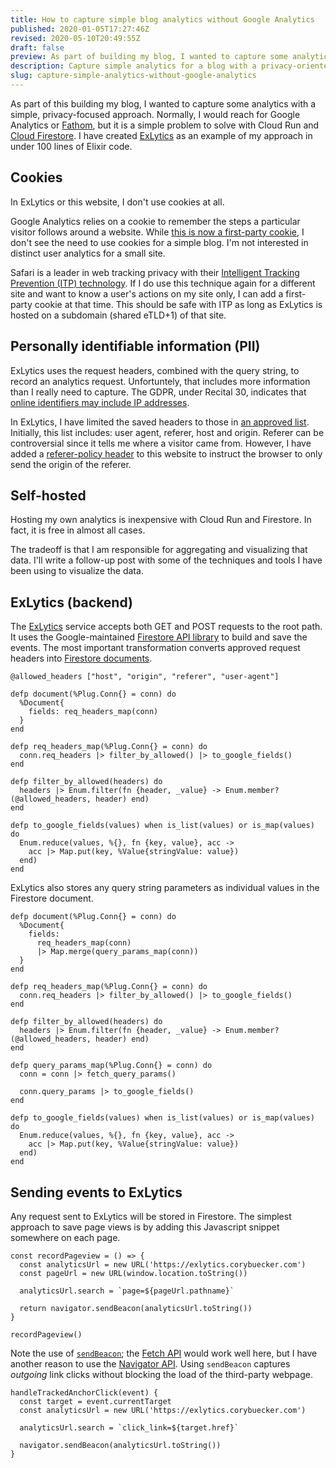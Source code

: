 ```yaml
---
title: How to capture simple blog analytics without Google Analytics
published: 2020-01-05T17:27:46Z
revised: 2020-05-10T20:49:55Z
draft: false
preview: As part of building my blog, I wanted to capture some analytics with a simple, privacy-focused approach.
description: Capture simple analytics for a blog with a privacy-oriented approach.
slug: capture-simple-analytics-without-google-analytics
---
```


As part of this building my blog, I wanted to capture some analytics with a simple, privacy-focused approach. Normally, I would reach for Google Analytics or [Fathom](https://usefathom.com/), but it is a simple problem to solve with Cloud Run and [Cloud Firestore](https://firebase.google.com/docs/firestore). I have created [ExLytics](https://github.com/corybuecker/exlytics) as an example of my approach in under 100 lines of Elixir code.

## Cookies

In ExLytics or this website, I don't use cookies at all.

Google Analytics relies on a cookie to remember the steps a particular visitor follows around a website. While [this is now a first-party cookie](https://clearcode.cc/blog/difference-between-first-party-third-party-cookies/), I don't see the need to use cookies for a simple blog. I'm not interested in distinct user analytics for a small site.

Safari is a leader in web tracking privacy with their [Intelligent Tracking Prevention (ITP) technology](https://webkit.org/blog/9521/intelligent-tracking-prevention-2-3/). If I do use this technique again for a different site and want to know a user's actions on my site only, I can add a first-party cookie at that time. This should be safe with ITP as long as ExLytics is hosted on a subdomain (shared eTLD+1) of that site.

## Personally identifiable information (PII)

ExLytics uses the request headers, combined with the query string, to record an analytics request. Unfortuntely, that includes more information than I really need to capture. The GDPR, under Recital 30, indicates that [online identifiers may include IP addresses](https://gdpr-info.eu/recitals/no-30/).

In ExLytics, I have limited the saved headers to those in [an approved list](https://github.com/corybuecker/exlytics/blob/main/lib/router.ex#L6). Initially, this list includes: user agent, referer, host and origin. Referer can be controversial since it tells me where a visitor came from. However, I have added a [referer-policy header](https://developer.mozilla.org/en-US/docs/Web/HTTP/Headers/Referrer-Policy) to this website to instruct the browser to only send the origin of the referer. 

## Self-hosted

Hosting my own analytics is inexpensive with Cloud Run and Firestore. In fact, it is free in almost all cases.

The tradeoff is that I am responsible for aggregating and visualizing that data. I'll write a follow-up post with some of the techniques and tools I have been using to visualize the data.

## ExLytics (backend)

The [ExLytics](https://github.com/corybuecker/exlytics) service accepts both GET and POST requests to the root path. It uses the Google-maintained [Firestore API library](https://github.com/googleapis/elixir-google-api/tree/master/clients/firestore) to build and save the events. The most important transformation converts approved request headers into [Firestore documents](https://github.com/googleapis/elixir-google-api/blob/master/clients/firestore/lib/google_api/firestore/v1/model/document.ex).

```language-elixir
@allowed_headers ["host", "origin", "referer", "user-agent"]

defp document(%Plug.Conn{} = conn) do
  %Document{
    fields: req_headers_map(conn)
  }
end

defp req_headers_map(%Plug.Conn{} = conn) do
  conn.req_headers |> filter_by_allowed() |> to_google_fields()
end

defp filter_by_allowed(headers) do
  headers |> Enum.filter(fn {header, _value} -> Enum.member?(@allowed_headers, header) end)
end

defp to_google_fields(values) when is_list(values) or is_map(values) do
  Enum.reduce(values, %{}, fn {key, value}, acc ->
    acc |> Map.put(key, %Value{stringValue: value})
  end)
end
```

ExLytics also stores any query string parameters as individual values in the Firestore document.

```language-elixir
defp document(%Plug.Conn{} = conn) do
  %Document{
    fields:
      req_headers_map(conn)
      |> Map.merge(query_params_map(conn))
  }
end

defp req_headers_map(%Plug.Conn{} = conn) do
  conn.req_headers |> filter_by_allowed() |> to_google_fields()
end

defp filter_by_allowed(headers) do
  headers |> Enum.filter(fn {header, _value} -> Enum.member?(@allowed_headers, header) end)
end

defp query_params_map(%Plug.Conn{} = conn) do
  conn = conn |> fetch_query_params()

  conn.query_params |> to_google_fields()
end

defp to_google_fields(values) when is_list(values) or is_map(values) do
  Enum.reduce(values, %{}, fn {key, value}, acc ->
    acc |> Map.put(key, %Value{stringValue: value})
  end)
end
```

## Sending events to ExLytics

Any request sent to ExLytics will be stored in Firestore. The simplest approach to save page views is by adding this Javascript snippet somewhere on each page.

```language-javascript
const recordPageview = () => {
  const analyticsUrl = new URL('https://exlytics.corybuecker.com')
  const pageUrl = new URL(window.location.toString())

  analyticsUrl.search = `page=${pageUrl.pathname}`

  return navigator.sendBeacon(analyticsUrl.toString())
}

recordPageview()
```

Note the use of [`sendBeacon`](https://developer.mozilla.org/en-US/docs/Web/API/Navigator/sendBeacon); the [Fetch API](https://developer.mozilla.org/en-US/docs/Web/API/Fetch_API) would work well here, but I have another reason to use the [Navigator API](https://developer.mozilla.org/en-US/docs/Web/API/Navigator). Using `sendBeacon` captures _outgoing_ link clicks without blocking the load of the third-party webpage.

```language-javascript
handleTrackedAnchorClick(event) {
  const target = event.currentTarget
  const analyticsUrl = new URL('https://exlytics.corybuecker.com')

  analyticsUrl.search = `click_link=${target.href}`

  navigator.sendBeacon(analyticsUrl.toString())
}
```
